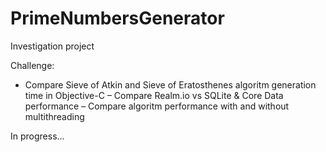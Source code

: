 # PrimeNumbersGenerator
Investigation project 

Challenge:
- Compare Sieve of Atkin and Sieve of Eratosthenes algoritm generation time in Objective-C
– Compare Realm.io vs SQLite & Core Data performance 
– Compare algoritm performance with and without multithreading 

In progress... 
